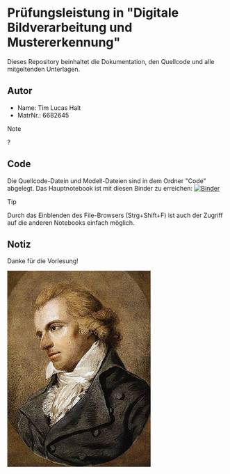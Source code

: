 # Prüfungsleistung in "Digitale Bildverarbeitung und Mustererkennung"

Dieses Repository beinhaltet die Dokumentation, den Quellcode und alle mitgeltenden Unterlagen.

## Autor

- Name:     Tim Lucas Halt
- MatrNr.:  6682645

> [!NOTE]
> ?

## Code
Die Quellcode-Datein und Modell-Dateien sind in dem Ordner "Code" abgelegt. Das Hauptnotebook ist mit diesen Binder zu erreichen:
[![Binder](https://mybinder.org/badge_logo.svg)](https://mybinder.org/v2/gh/LucHalt/LucHalt_TFE21-2_deepLearning/main?labpath=Code%2Fpepsi.evaluation.ipynb)

> [!TIP]
> Durch das Einblenden des File-Browsers (Strg+Shift+F) ist auch der Zugriff auf die anderen Notebooks einfach möglich.

## Notiz
Danke für die Vorlesung!

![schönes Bild](schiller.jpg)
